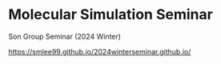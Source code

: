 # Molecular Simulation Seminar
Son Group Seminar (2024 Winter)

https://smlee99.github.io/2024winterseminar.github.io/
